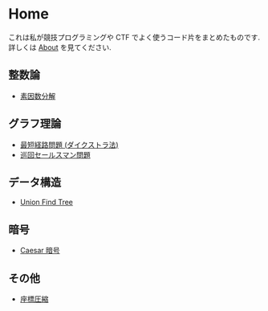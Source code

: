 # Home

これは私が競技プログラミングや CTF でよく使うコード片をまとめたものです.
詳しくは [About](./about) を見てください.

## 整数論

* [素因数分解](/number_theory/prime_factorization)

## グラフ理論

* [最短経路問題 (ダイクストラ法)](/graph/dijkstra)
* [巡回セールスマン問題](/graph/traveling_salesman_problem)

## データ構造

* [Union Find Tree](/data_structure/union_find)

## 暗号

* [Caesar 暗号](/crypto/caesar_cipher)

## その他

* [座標圧縮](/other/shrink_coordinate)

